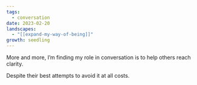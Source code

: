 ```yaml
---
tags:
  - conversation
date: 2023-02-20
landscapes:
  - "[[expand-my-way-of-being]]"
growth: seedling
---
```

More and more, I’m finding my role in conversation is to help others reach clarity.

Despite their best attempts to avoid it at all costs.